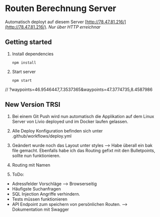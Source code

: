 # Routen Berechnung Server

Automatisch deployt auf diesem Server [http://78.47.81.216/](http://78.47.81.216/). *Nur über HTTP erreichnar*

## Getting started

1. Install dependencies
    ```
    npm install
    ```
2. Start server
    ```
    npm start
    ```

// ?waypoints=46.9546447,7.3537365&waypoints=47.3774735,8.4587986

## New Version TRSI

1. Bei einem Git Push wird nun automatisch die Applikation auf dem Linux Server von Livio deployed und im Docker laufen gelassen.
2. Alle Deploy Konfiguration befinden sich unter .github/workflows/deploy.yml
3. Geändert wurde noch das Layout unter styles --> Habe überall ein bak file gemacht. Ebenfalls habe ich das Routing gefixt mit den Bulletpoints, sollte nun funktionieren.
4. Routing mit Namen

4. ToDo:
- Adressfelder Vorschläge --> Browserseitig
- Häufigste Suchanfragen
- SQL Injection Angriffe verhindern.
- Tests müssen funktionieren
- API Endpoint zum speichern von persönlichen Routen. --> Dokumentation mit Swagger
